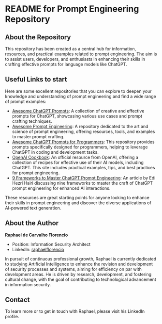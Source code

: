 # README for Prompt Engineering Repository

## About the Repository

This repository has been created as a central hub for information, resources, and practical examples related to prompt engineering. The aim is to assist users, developers, and enthusiasts in enhancing their skills in crafting effective prompts for language models like ChatGPT.


## Useful Links to start

Here are some excellent repositories that you can explore to deepen your knowledge and understanding of prompt engineering and find a wide range of prompt examples:

- [Awesome ChatGPT Prompts](https://github.com/f/awesome-chatgpt-prompts): A collection of creative and effective prompts for ChatGPT, showcasing various use cases and prompt crafting techniques.
- [Awesome Prompt Engineering](https://github.com/promptslab/Awesome-Prompt-Engineering): A repository dedicated to the art and science of prompt engineering, offering resources, tools, and examples to master prompt crafting.
- [Awesome ChatGPT Prompts for Programmers](https://github.com/machinemindsai/awesome-chatgpt-prompts-for-programmers): This repository provides prompts specifically designed for programmers, helping to leverage ChatGPT in coding and development tasks.
- [OpenAI Cookbook](https://cookbook.openai.com/): An official resource from OpenAI, offering a collection of recipes for effective use of their AI models, including ChatGPT. This site includes practical examples, tips, and best practices for prompt engineering.
- [9 Frameworks to Master ChatGPT Prompt Engineering](https://www.linkedin.com/pulse/9-frameworks-master-chatgpt-prompt-engineering-edi-hezri-hairi/): An article by Edi Hezri Hairi discussing nine frameworks to master the craft of ChatGPT prompt engineering for enhanced AI interactions.

These resources are great starting points for anyone looking to enhance their skills in prompt engineering and discover the diverse applications of AI-powered text generation.


## About the Author

**Raphael de Carvalho Florencio**
- Position: Information Security Architect
- LinkedIn: [raphaelflorencio](https://linkedin.com/in/raphaelflorencio)

In pursuit of continuous professional growth, Raphael is currently dedicated to studying Artificial Intelligence to enhance the revision and development of security processes and systems, aiming for efficiency on par with development areas. He is driven by research, development, and fostering cultural change, with the goal of contributing to technological advancement in information security.

## Contact

To learn more or to get in touch with Raphael, please visit his LinkedIn profile.
